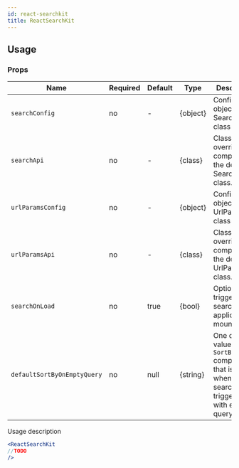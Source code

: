 ```yaml
---
id: react-searchkit
title: ReactSearchKit
---
```


## Usage

### Props

| Name                          | Required  | Default       | Type      | Description             |
| ------------------------------|-----------|---------------| ----------|-------------------------|
| ``searchConfig``              | no        |      -         | {object}  | Configuration object for SearchApi class |
| ``searchApi``                 | no        |       -        | {class}  | Class to override completely the default SearchApi class. |
| ``urlParamsConfig`` | no       |       -        | {object}   | Configuration object for UrlParamsApi class |
| ``urlParamsApi``       | no       |    -           | {class}    | Class to override completely the default UrlParamsApi class. |
| ``searchOnLoad``             | no        | true          | {bool}    | Option to trigger search when application is mounted |
| ``defaultSortByOnEmptyQuery``             | no        | null          | {string}    | One of the values of the `SortBy` component that is set when a search is triggered with empty querystring|


Usage description
```jsx
<ReactSearchKit
//TODO
/>
```
